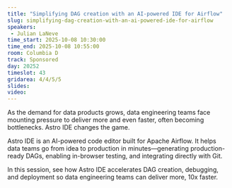 ```yaml
---
title: "Simplifying DAG creation with an AI-powered IDE for Airflow"
slug: simplifying-dag-creation-with-an-ai-powered-ide-for-airflow
speakers:
 - Julian LaNeve
time_start: 2025-10-08 10:30:00
time_end: 2025-10-08 10:55:00
room: Columbia D
track: Sponsored
day: 20252
timeslot: 43
gridarea: 4/4/5/5
slides:
video: 
---
```


As the demand for data products grows, data engineering teams face mounting pressure to deliver more and even faster, often becoming bottlenecks. Astro IDE changes the game.

Astro IDE is an AI-powered code editor built for Apache Airflow. It helps data teams go from idea to production in minutes—generating production-ready DAGs, enabling in-browser testing, and integrating directly with Git.

In this session, see how Astro IDE accelerates DAG creation, debugging, and deployment so data engineering teams can deliver more, 10x faster.